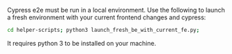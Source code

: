 Cypress e2e must be run in a local environment. Use the following to launch a fresh environment with your current
frontend changes and cypress:

```bash
cd helper-scripts; python3 launch_fresh_be_with_current_fe.py;
```

It requires python 3 to be installed on your machine.
